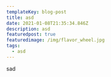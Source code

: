 ```yaml
---
templateKey: blog-post
title: asd
date: 2021-01-08T21:35:34.846Z
description: asd
featuredpost: true
featuredimage: /img/flavor_wheel.jpg
tags:
  - asd
---
```

sad